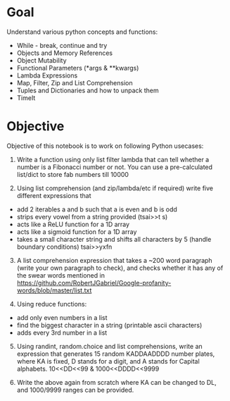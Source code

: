 # Goal
Understand various python concepts and functions:
- While - break, continue and try
- Objects and Memory References
- Object Mutability
- Functional Parameters (*args & **kwargs)
- Lambda Expressions
- Map, Filter, Zip and List Comprehension
- Tuples and Dictionaries and how to unpack them
- TimeIt 

# Objective
Objective of this notebook is to work on following Python usecases:

1. Write a function using only list filter lambda that can tell whether a number is a Fibonacci number or not. You can use a pre-calculated list/dict to store fab numbers till 10000

2. Using list comprehension (and zip/lambda/etc if required) write five different expressions that
- add 2 iterables a and b such that a is even and b is odd
- strips every vowel from a string provided (tsai>>t s)
- acts like a ReLU function for a 1D array
- acts like a sigmoid function for a 1D array
- takes a small character string and shifts all characters by 5 (handle boundary conditions) tsai>>yxfn

3. A list comprehension expression that takes a ~200 word paragraph (write your own paragraph to check), and checks whether it has any of the swear words mentioned in https://github.com/RobertJGabriel/Google-profanity-words/blob/master/list.txt

4. Using reduce functions: 
- add only even numbers in a list
- find the biggest character in a string (printable ascii characters)
- adds every 3rd number in a list

5. Using randint, random.choice and list comprehensions, write an expression that generates 15 random KADDAADDDD number plates, where KA is fixed, D stands for a digit, and A stands for Capital alphabets. 10<<DD<<99 & 1000<<DDDD<<9999 

6. Write the above again from scratch where KA can be changed to DL, and 1000/9999 ranges can be provided.  
